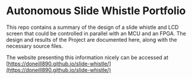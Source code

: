 # Autonomous Slide Whistle Portfolio
This repo contains a summary of the design of a slide whistle and LCD screen that could be controlled in parallel with an MCU and an FPGA. The design and results of the Project are documented here, along with the necessary source files.

The website presenting this information nicely can be accessed at [https://doneill890.github.io/slide-whistle/](https://doneill890.github.io/slide-whistle/)

